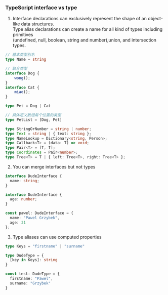 ### TypeScript interface vs type    
1. Interface declarations can exclusively represent the shape of an object-like data structures.  
Type alias declarations can create a name for all kind of types including primitives   
(undefined, null, boolean, string and number),union, and intersection types.         
```ts
// 基本类型别名
type Name = string

// 联合类型
interface Dog {
    wong();
}
interface Cat {
    miao();
}

type Pet = Dog | Cat

// 具体定义数组每个位置的类型
type PetList = [Dog, Pet]

type StringOrNumber = string | number;  
type Text = string | { text: string };  
type NameLookup = Dictionary<string, Person>;  
type Callback<T> = (data: T) => void;  
type Pair<T> = [T, T];  
type Coordinates = Pair<number>;  
type Tree<T> = T | { left: Tree<T>, right: Tree<T> };
```

2. You can merge interfaces but not types    
```ts
interface DudeInterface {
  name: string;
}

interface DudeInterface {
  age: number;
}

const pawel: DudeInterface = {
  name: "Pawel Grzybek",
  age: 31
};
```  

3. Type aliases can use computed properties  
```ts
type Keys = "firstname" | "surname"

type DudeType = {
  [key in Keys]: string
}

const test: DudeType = {
  firstname: "Pawel",
  surname: "Grzybek"
}
```
